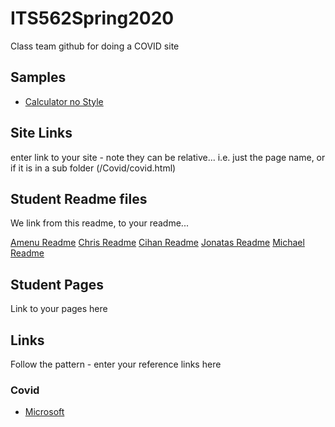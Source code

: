 # ITS562Spring2020
Class team github for doing a COVID site

## Samples
+ [Calculator no Style](/SamplesBasicHTML/calculator_nostyle.html)

## Site Links
enter link to your site - note they can be relative...
i.e. just the page name, or if it is in a sub folder 
(/Covid/covid.html)

## Student Readme files

We link from this readme, to your readme... 

[Amenu Readme](/Students/Amenu/Readme.md)
[Chris Readme](/Students/Chris/Readme.md)
[Cihan Readme](/Students/Cihan/Readme.md)
[Jonatas Readme](/Students/Jonatas/jonatas.md)
[Michael Readme](/Students/Michael/Readme.md)

## Student Pages

Link to your pages here

## Links

Follow the pattern - enter your reference links here
### Covid
 + [Microsoft](https://www.microsoft.com/en-us/research/project/academic/articles/microsoft-academic-resources-and-their-application-to-covid-19-research/)

